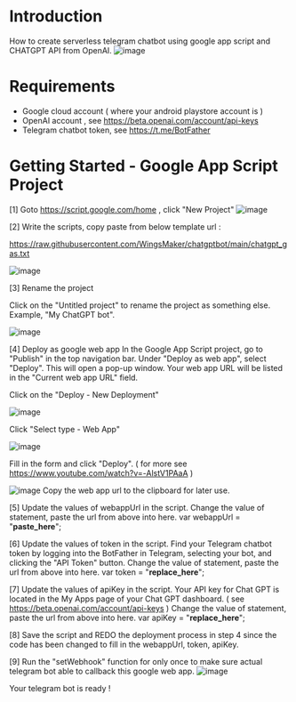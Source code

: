 # Introduction 
How to create serverless telegram chatbot using google app script and CHATGPT API from OpenAI.
![image](https://user-images.githubusercontent.com/32192638/209757253-147222c4-1860-4893-aff8-842031fd30ba.png)

# Requirements
- Google cloud account ( where your android playstore account is )
- OpenAI account , see https://beta.openai.com/account/api-keys
- Telegram chatbot token, see https://t.me/BotFather

# Getting Started - Google App Script Project
[1] Goto https://script.google.com/home , click "New Project" 
![image](https://user-images.githubusercontent.com/32192638/209757404-15c3ba33-7a4c-4804-9634-eb417d8069b2.png)

[2] Write the scripts, copy paste from below template url :

https://raw.githubusercontent.com/WingsMaker/chatgptbot/main/chatgpt_gas.txt

![image](https://user-images.githubusercontent.com/32192638/209757618-56b172a8-5356-43c2-b215-64e4bff19d85.png)

[3] Rename the project

Click on the "Untitled project" to rename the project as something else. Example, "My ChatGPT bot".

![image](https://user-images.githubusercontent.com/32192638/209757895-ce873366-3f4b-4063-96ba-1ecb76d07566.png)

[4] Deploy as google web app
In the Google App Script project, go to "Publish" in the top navigation bar. 
Under "Deploy as web app", select "Deploy". This will open a pop-up window. 
Your web app URL will be listed in the "Current web app URL" field.

Click on the "Deploy - New Deployment"

![image](https://user-images.githubusercontent.com/32192638/209758084-a48fdfd0-4eb8-45be-af04-1642c3c05ed8.png)

Click "Select type - Web App"

![image](https://user-images.githubusercontent.com/32192638/209758240-b3d00b5c-09de-4355-be1d-b6193269409f.png)

Fill in the form and click "Deploy".
( for more see https://www.youtube.com/watch?v=-AlstV1PAaA )

![image](https://user-images.githubusercontent.com/32192638/209758768-29dda612-80c7-425e-8a39-e3e80d2fe5bc.png)
Copy the web app url to the clipboard for later use.

[5] Update the values of webappUrl in the script.
Change the value of statement, paste the url from above into here.
   var webappUrl = "__paste_here__";

[6] Update the values of token in the script.
Find your Telegram chatbot token by logging into the BotFather in Telegram, selecting your bot, and clicking the "API Token" button.
Change the value of statement, paste the url from above into here.
   var token = "__replace_here__";

[7] Update the values of apiKey in the script.
Your API key for Chat GPT is located in the My Apps page of your Chat GPT dashboard.
( see https://beta.openai.com/account/api-keys )
Change the value of statement, paste the url from above into here.
   var apiKey = "__replace_here__";

[8] Save the script and REDO the deployment process in step 4 
since the code has been changed to fill in the webappUrl, token, apiKey.

[9] Run the "setWebhook" function for only once to make sure actual telegram bot able to callback this google web app.
![image](https://user-images.githubusercontent.com/32192638/209759943-7c559c72-9a68-4b45-a864-639a3b9e11e6.png)

Your telegram bot is ready !
